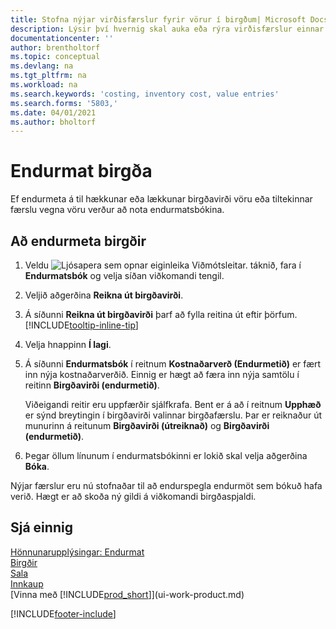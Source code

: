 ```yaml
---
title: Stofna nýjar virðisfærslur fyrir vörur í birgðum| Microsoft Docs
description: Lýsir því hvernig skal auka eða rýra virðisfærslur einnar eða fleiri vara í birgðum með því að bóka núgildandi og útreiknað virði þeirra.
documentationcenter: ''
author: brentholtorf
ms.topic: conceptual
ms.devlang: na
ms.tgt_pltfrm: na
ms.workload: na
ms.search.keywords: 'costing, inventory cost, value entries'
ms.search.forms: '5803,'
ms.date: 04/01/2021
ms.author: bholtorf
---
```

# <a name="revalue-inventory"></a>Endurmat birgða
Ef endurmeta á til hækkunar eða lækkunar birgðavirði vöru eða tiltekinnar færslu vegna vöru verður að nota endurmatsbókina.

## <a name="to-revalue-inventory"></a>Að endurmeta birgðir
1. Veldu ![Ljósapera sem opnar eiginleika Viðmótsleitar.](media/ui-search/search_small.png "Segðu mér hvað þú vilt gera") táknið, fara í **Endurmatsbók** og velja síðan viðkomandi tengil.
2. Veljið aðgerðina **Reikna út birgðavirði**.
3. Á síðunni **Reikna út birgðavirði** þarf að fylla reitina út eftir þörfum. [!INCLUDE[tooltip-inline-tip](includes/tooltip-inline-tip_md.md)]
4. Velja hnappinn **Í lagi**.
5. Á síðunni **Endurmatsbók** í reitnum **Kostnaðarverð (Endurmetið)** er fært inn nýja kostnaðarverðið. Einnig er hægt að færa inn nýja samtölu í reitinn **Birgðavirði (endurmetið)**.

    Viðeigandi reitir eru uppfærðir sjálfkrafa. Bent er á að í reitnum **Upphæð** er sýnd breytingin í birgðavirði valinnar birgðafærslu. Þar er reiknaður út munurinn á reitunum **Birgðavirði (útreiknað)** og **Birgðavirði (endurmetið)**.
6. Þegar öllum línunum í endurmatsbókinni er lokið skal velja aðgerðina **Bóka**.

Nýjar færslur eru nú stofnaðar til að endurspegla endurmöt sem bókuð hafa verið. Hægt er að skoða ný gildi á viðkomandi birgðaspjaldi.

## <a name="see-also"></a>Sjá einnig
[Hönnunarupplýsingar: Endurmat](design-details-revaluation.md)  
[Birgðir](inventory-manage-inventory.md)  
[Sala](sales-manage-sales.md)  
[Innkaup](purchasing-manage-purchasing.md)  
[Vinna með [!INCLUDE[prod_short](includes/prod_short.md)]](ui-work-product.md)


[!INCLUDE[footer-include](includes/footer-banner.md)]
